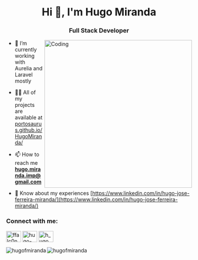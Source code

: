 <h1 align="center">Hi 👋, I'm Hugo Miranda</h1>
<h3 align="center">Full Stack Developer</h3>
<img align="right" alt="Coding" width="400" src="https://i.pinimg.com/originals/41/7e/be/417ebee986aec41629278b1e04cfbfe9.gif">

- 🌱 I’m currently working with Aurelia and Laravel mostly

- 👨‍💻 All of my projects are available at [portosaurus.github.io/HugoMiranda/](https://portosaurus.github.io/HugoMiranda/)

- 📫 How to reach me **hugo.miranda.imp@gmail.com**

- 📄 Know about my experiences [https://www.linkedin.com/in/hugo-jose-ferreira-miranda/](https://www.linkedin.com/in/hugo-jose-ferreira-miranda/)

<h3 align="left">Connect with me:</h3>
<p align="left">
<a href="https://twitter.com/ffalc0nn" target="blank"><img align="center" src="https://raw.githubusercontent.com/rahuldkjain/github-profile-readme-generator/master/src/images/icons/Social/twitter.svg" alt="ffalc0nn" height="30" width="40" /></a>
<a href="https://linkedin.com/in/hugo-jose-ferreira-miranda" target="blank"><img align="center" src="https://raw.githubusercontent.com/rahuldkjain/github-profile-readme-generator/master/src/images/icons/Social/linked-in-alt.svg" alt="hugo-jose-ferreira-miranda" height="30" width="40" /></a>
<a href="https://instagram.com/h_ugomiranda" target="blank"><img align="center" src="https://raw.githubusercontent.com/rahuldkjain/github-profile-readme-generator/master/src/images/icons/Social/instagram.svg" alt="h_ugomiranda" height="30" width="40" /></a>

<p><img align="left" src="https://github-readme-stats.vercel.app/api/top-langs?username=hugofmiranda&show_icons=true&theme=dark&locale=en&layout=compact" alt="hugofmiranda" /></p>

<p><img align="center" src="https://github-readme-streak-stats.herokuapp.com/?user=hugofmiranda&theme=dark" alt="hugofmiranda" /></p>

